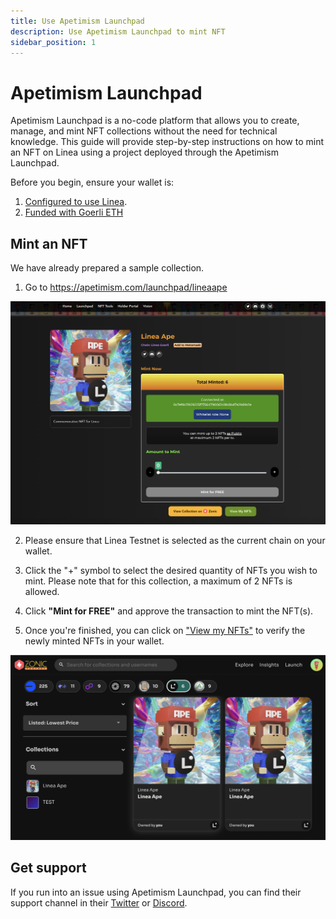 ```yaml
---
title: Use Apetimism Launchpad
description: Use Apetimism Launchpad to mint NFT
sidebar_position: 1
---
```


# Apetimism Launchpad

Apetimism Launchpad is a no-code platform that allows you to create, manage, and mint NFT collections without the need for technical knowledge. This guide will provide step-by-step instructions on how to mint an NFT on Linea using a project deployed through the Apetimism Launchpad.

Before you begin, ensure your wallet is:

1. [Configured to use Linea](../set-up-your-wallet.md).
2. [Funded with Goerli ETH](../use-linea/fund.md#get-test-eth-on-goerli)

## Mint an NFT

We have already prepared a sample collection.

1. Go to https://apetimism.com/launchpad/lineaape

![mint page](../../assets/apetimism_launchpad/mint_page.jpg)

2. Please ensure that Linea Testnet is selected as the current chain on your wallet.

3. Click the "+" symbol to select the desired quantity of NFTs you wish to mint. Please note that for this collection, a maximum of 2 NFTs is allowed.

4. Click **"Mint for FREE"** and approve the transaction to mint the NFT(s).

5. Once you're finished, you can click on ["View my NFTs"](https://testnet.zonic.app/profile?filter={%22tab%22:0,%22chain%22:59140}) to verify the newly minted NFTs in your wallet.

![My NFTs](../../assets/apetimism_launchpad/mynfts.jpg)

## Get support

If you run into an issue using Apetimism Launchpad, you can find their support channel in their [Twitter](https://twitter.com/apetimism) or [Discord](https://discord.gg/apetimism).
